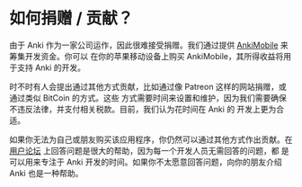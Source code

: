 # 如何捐赠 / 贡献？

由于 Anki 作为一家公司运作，因此很难接受捐赠。我们通过提供
[AnkiMobile](https://apps.apple.com/us/app/ankimobile-flashcards/id373493387) 来筹集开发资金。你可以
在你的苹果移动设备上购买 AnkiMobile，其所得收益将用于支持 Anki 的开发。

时不时有人会提出通过其他方式贡献，比如通过像 Patreon 这样的网站捐赠，或通过类似 BitCoin 的方式。这些
方式需要时间来设置和维护，因为我们需要确保不违反法律，并支付相关税款。目前，我们认为花时间在 Anki 的
开发上更为合适。

如果你无法为自己或朋友购买该应用程序，你仍然可以通过其他方式作出贡献。在
[用户论坛](https://forums.ankiweb.net) 上回答问题是很大的帮助，因为每一个开发人员无需回答的问题，都
是可以用来专注于 Anki 开发的时间。如果你不太愿意回答问题，向你的朋友介绍 Anki 也是一种帮助。
